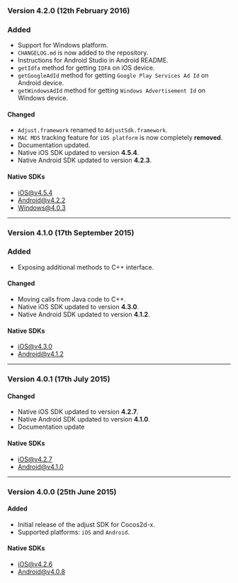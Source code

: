 ### Version 4.2.0 (12th February 2016)
### Added
- Support for Windows platform.
- `CHANGELOG.md` is now added to the repository.
- Instructions for Android Studio in Android README.
- `getIdfa` method for getting `IDFA` on iOS device.
- `getGoogleAdId` method for getting `Google Play Services Ad Id` on Android device.
- `getWindowsAdId` method for getting `Windows Advertisement Id` on Windows device.

#### Changed
- `Adjust.framework` renamed to `AdjustSdk.framework`.
- `MAC MD5` tracking feature for `iOS platform` is now completely **removed**.
- Documentation updated.
- Native iOS SDK updated to version **4.5.4**.
- Native Android SDK updated to version **4.2.3**.

#### Native SDKs
- [iOS@v4.5.4][ios_sdk_v4.5.4]
- [Android@v4.2.2][android_sdk_v4.2.3]
- [Windows@4.0.3][windows_sdk_v4.0.3]

---

### Version 4.1.0 (17th September 2015)
### Added
- Exposing additional methods to C++ interface.

#### Changed
- Moving calls from Java code to C++.
- Native iOS SDK updated to version **4.3.0**.
- Native Android SDK updated to version **4.1.2**.

#### Native SDKs
- [iOS@v4.3.0][ios_sdk_v4.3.0]
- [Android@v4.1.2][android_sdk_v4.1.2]

---

### Version 4.0.1 (17th July 2015)
#### Changed
- Native iOS SDK updated to version **4.2.7**.
- Native Android SDK updated to version **4.1.0**.
- Documentation update

#### Native SDKs
- [iOS@v4.2.7][ios_sdk_v4.2.7]
- [Android@v4.1.0][android_sdk_v4.1.0]

---

### Version 4.0.0 (25th June 2015)
#### Added
- Initial release of the adjust SDK for Cocos2d-x.
- Supported platforms: `iOS` and `Android`.

#### Native SDKs
- [iOS@v4.2.6][ios_sdk_v4.2.6]
- [Android@v4.0.8][android_sdk_v4.0.8]

[ios_sdk_v4.2.6]: https://github.com/adjust/ios_sdk/tree/v4.2.6
[ios_sdk_v4.2.7]: https://github.com/adjust/ios_sdk/tree/v4.2.7
[ios_sdk_v4.3.0]: https://github.com/adjust/ios_sdk/tree/v4.3.0
[ios_sdk_v4.5.4]: https://github.com/adjust/ios_sdk/tree/v4.5.4

[android_sdk_v4.0.8]: https://github.com/adjust/android_sdk/tree/v4.0.8
[android_sdk_v4.1.0]: https://github.com/adjust/android_sdk/tree/v4.1.0
[android_sdk_v4.1.2]: https://github.com/adjust/android_sdk/tree/v4.1.2
[android_sdk_v4.2.3]: https://github.com/adjust/android_sdk/tree/v4.2.3

[windows_sdk_v4.0.3]: https://github.com/adjust/windows_sdk/tree/v4.0.3
